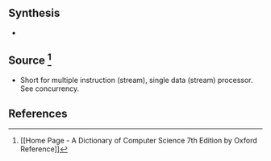 ## Synthesis
- 
## Source [^1]
- Short for multiple instruction (stream), single data (stream) processor. See concurrency.
## References

[^1]: [[Home Page - A Dictionary of Computer Science 7th Edition by Oxford Reference]]